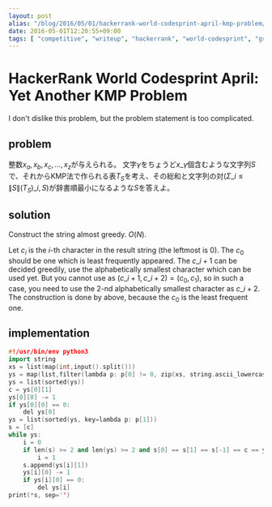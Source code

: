 ```yaml
---
layout: post
alias: "/blog/2016/05/01/hackerrank-world-codesprint-april-kmp-problem/"
date: 2016-05-01T12:20:55+09:00
tags: [ "competitive", "writeup", "hackerrank", "world-codesprint", "greedy", "construct" ]
---
```


# HackerRank World Codesprint April: Yet Another KMP Problem

I don't dislike this problem, but the problem statement is too complicated.

## problem

整数$x_a, x_b, x_c, \dots, x_z$が与えられる。
文字$\gamma$をちょうど$x\_\gamma$個含むような文字列$S$で、それからKMP法で作られる表$T_S$を考え、その総和と文字列の対$(\Sigma\_{i \le \|S\|} (T_S)\_i, S)$が辞書順最小になるような$S$を答えよ。

## solution

Construct the string almost greedy. $O(N)$.

Let $c_i$ is the $i$-th character in the result string (the leftmost is $0$).
The $c_0$ should be one which is least frequently appeared.
The $c\_{i+1}$ can be decided greedily, use the alphabetically smallest character which can be used yet.
But you cannot use as $(c\_{i+1}, c\_{i+2}) = (c_0, c_1)$, so in such a case, you need to use the $2$-nd alphabetically smallest character as $c\_{i+2}$.
The construction is done by above, because the $c_0$ is the least frequent one.

## implementation

``` c++
#!/usr/bin/env python3
import string
xs = list(map(int,input().split()))
ys = map(list,filter(lambda p: p[0] != 0, zip(xs, string.ascii_lowercase)))
ys = list(sorted(ys))
c = ys[0][1]
ys[0][0] -= 1
if ys[0][0] == 0:
    del ys[0]
ys = list(sorted(ys, key=lambda p: p[1]))
s = [c]
while ys:
    i = 0
    if len(s) >= 2 and len(ys) >= 2 and s[0] == s[1] == s[-1] == c == ys[i][1]:
        i = 1
    s.append(ys[i][1])
    ys[i][0] -= 1
    if ys[i][0] == 0:
        del ys[i]
print(*s, sep='')
```
